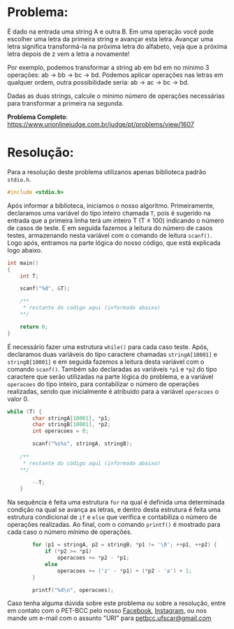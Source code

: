 # Problema:

É dado na entrada uma string A e outra B. Em uma operação você pode escolher uma letra da primeira string e avançar esta letra. Avançar uma letra significa transformá-la na próxima letra do alfabeto, veja que a próxima letra depois de z vem a letra a novamente!

Por exemplo, podemos transformar a string ab em bd em no mínimo 3 operações: ab -> bb -> bc -> bd. Podemos aplicar operações nas letras em qualquer ordem, outra possibilidade seria: ab -> ac -> bc -> bd.

Dadas as duas strings, calcule o mínimo número de operações necessárias para transformar a primeira na segunda.

**Problema Completo**: https://www.urionlinejudge.com.br/judge/pt/problems/view/1607

# Resolução:

Para a resolução deste problema utilizanos apenas biblioteca padrão `stdio.h`.

```c
#include <stdio.h>
```

Após informar a biblioteca, iniciamos o nosso algoritmo. Primeiramente, declaramos uma variável do tipo inteiro chamada `T`, pois é sugerido na entrada que a primeira linha terá um inteiro T (T ≤ 100) indicando o número de casos de teste. E em seguida fazemos a leitura do número de casos testes, armazenando nesta variável com o comando de leitura `scanf()`. Logo após, entramos na parte lógica do nosso código, que está explicada logo abaixo.

```c
int main()
{
    int T;

    scanf("%d", &T);

    /**
     * restante do código aqui (informado abaixo)
    **/

    return 0;
}
```

É necessário fazer uma estrutura `while()` para cada caso teste. Após, declaramos duas variáveis do tipo caractere chamadas `stringA[10001]` e `stringB[10001]` e em seguida fazemos a leitura desta variável com o comando `scanf()`. Também são declaradas as variáveis `*p1` e `*p2` do tipo caractere que serão utilizadas na parte lógica do problema, e a variável `operacoes` do tipo inteiro, para contabilizar o número de operações realizadas, sendo que inicialmente é atribuido para a variável `operacoes` o valor 0.

```c
while (T) {
        char stringA[10001], *p1;
        char stringB[10001], *p2;
        int operacoes = 0;

        scanf("%s%s", stringA, stringB);
    
    /**
     * restante do código aqui (informado abaixo)
    **/

        --T;
    }
```

Na sequência é feita uma estrutura `for` na qual é definida uma determinada condição na qual se avança as letras, e dentro desta estrutura é feita uma estrutura condicional de `if` e `else` que verifica e contabiliza o número de operações realizadas. Ao final, com o comando `printf()` é mostrado para cada caso o número mínimo de operações.

```c
        for (p1 = stringA, p2 = stringB; *p1 != '\0'; ++p1, ++p2) {
            if (*p2 >= *p1)
                operacoes += *p2 - *p1;
            else
                operacoes += ('z' - *p1) + (*p2 - 'a') + 1;
        }

        printf("%d\n", operacoes);
```

Caso tenha alguma dúvida sobre este problema ou sobre a resolução, entre em contato com o PET-BCC pelo nosso
[Facebook](https://www.facebook.com/petbcc/),
[Instagram](https://www.instagram.com/petbcc.ufscar/),
ou nos mande um e-mail com o assunto "URI" para  petbcc.ufscar@gmail.com
